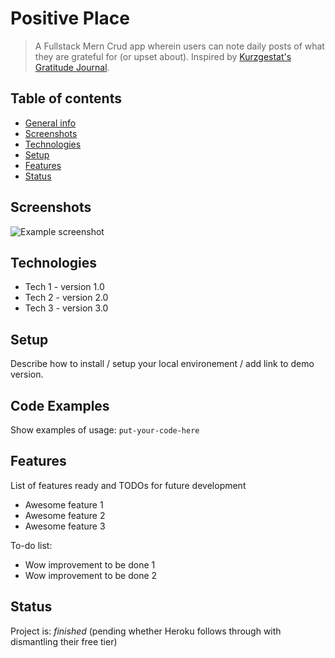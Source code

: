 # Positive Place
> A Fullstack Mern Crud app wherein users can note daily posts of what they are grateful for (or upset about). Inspired by [Kurzgestat's Gratitude Journal](https://shop-us.kurzgesagt.org/products/gratitude-journal?variant=32410837352496). 

## Table of contents
* [General info](#general-info)
* [Screenshots](#screenshots)
* [Technologies](#technologies)
* [Setup](#setup)
* [Features](#features)
* [Status](#status)

## Screenshots
![Example screenshot](./img/screenshot.png)

## Technologies
* Tech 1 - version 1.0
* Tech 2 - version 2.0
* Tech 3 - version 3.0

## Setup
Describe how to install / setup your local environement / add link to demo version.

## Code Examples
Show examples of usage:
`put-your-code-here`

## Features
List of features ready and TODOs for future development
* Awesome feature 1
* Awesome feature 2
* Awesome feature 3

To-do list:
* Wow improvement to be done 1
* Wow improvement to be done 2

## Status
Project is: _finished_ (pending whether Heroku follows through with dismantling their free tier)
